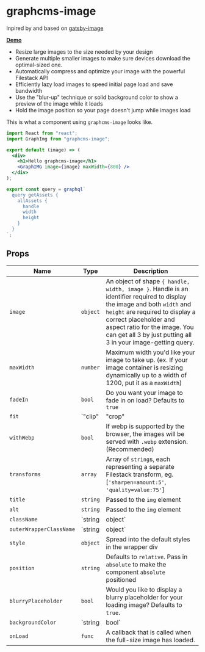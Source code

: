 # graphcms-image

Inpired by and based on [gatsby-image](https://github.com/gatsbyjs/gatsby/tree/master/packages/gatsby-image)

**[Demo](demolink)**

* Resize large images to the size needed by your design
* Generate multiple smaller images to make sure devices download the optimal-sized one.
* Automatically compress and optimize your image with the powerful Filestack API
* Efficiently lazy load images to speed initial page load and save bandwidth
* Use the "blur-up" technique or solid background color to show a preview of the image while it loads
* Hold the image position so your page doesn't jump while images load



This is what a component using `graphcms-image` looks like.

```jsx
import React from "react";
import GraphImg from "graphcms-image";

export default (image) => (
  <div>
    <h1>Hello graphcms-image</h1>
    <GraphIMG image={image} maxWidth={800} />
  </div>
);

export const query = graphql`
  query getAssets {
    allAssets {
      handle
      width
      height
    }
  }
`;
```

## Props

| Name                    | Type             | Description                                                                                                                 |
| ----------------------- | ---------------- | --------------------------------------------------------------------------------------------------------------------------- |
| `image`                 | `object`         | An object of shape `{ handle, width, image }`. Handle is an identifier required to display the image and both `width` and                                                      `height` are required to display a correct placeholder and aspect ratio for the image. You can get all 3 by just putting all 3 in your image-getting query.                                                                                  |
| `maxWidth`                 | `number`         | Maximum width you'd like your image to take up. (ex. If your image container is resizing dynamically up to a width of 1200, put it as a `maxWidth`)                                                                                                                                      |
| `fadeIn`                | `bool`           | Do you want your image to fade in on load? Defaults to `true`                      |
| `fit`                 | `"clip"|"crop"|"scale"|"max"`         | When resizing the image, how would you like it to fit the new dimensions? Defaults to `crop`. You can read more about resizing [here](https://www.filestack.com/docs/image-transformations/resize)   |
| `withWebp`                 | `bool`         | If webp is supported by the browser, the images will be served with `.webp` extension. (Recommended)                       |
| `transforms`                 | `array`         | Array of `string`s, each representing a separate Filestack transform, eg. [`'sharpen=amount:5'`, `'quality=value:75'`]                                                                                                 |
| `title`                 | `string`         | Passed to the `img` element                                                                                                 |
| `alt`                   | `string`         | Passed to the `img` element                                                                                                 |
| `className`             | `string|object` | Passed to the wrapper div. Object is needed to support Glamor's css prop                                                    |
| `outerWrapperClassName` | `string|object` | Passed to the outer wrapper div. Object is needed to support Glamor's css prop                                              |
| `style`                 | `object`         | Spread into the default styles in the wrapper div                                                                           |
| `position`              | `string`         | Defaults to `relative`. Pass in `absolute` to make the component `absolute` positioned                                      |
| `blurryPlaceholder`       | `bool`   | Would you like to display a blurry placeholder for your loading image? Defaults to `true`. |
| `backgroundColor`       | `string|bool`   | Set a colored background placeholder. If true, uses "lightgray" for the color. You can also pass in any valid color string. |
| `onLoad`                | `func`           | A callback that is called when the full-size image has loaded.                                                              |
